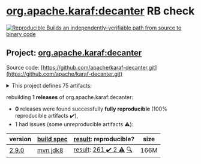[org.apache.karaf:decanter](https://search.maven.org/artifact/org.apache.karaf/decanter/) RB check
=======

[![Reproducible Builds](https://reproducible-builds.org/images/logos/rb.svg) an independently-verifiable path from source to binary code](https://reproducible-builds.org/)

## Project: [org.apache.karaf:decanter](https://search.maven.org/artifact/org.apache.karaf/decanter/)

Source code: [https://github.com/apache/karaf-decanter.git](https://github.com/apache/karaf-decanter.git)

<details><summary>This project defines 75 artifacts:</summary>

* [org.apache.karaf.decanter.alerting:alerter](https://search.maven.org/artifact/org.apache.karaf.decanter.alerting/alerter/)
* [org.apache.karaf.decanter.alerting:org.apache.karaf.decanter.alerting.camel](https://search.maven.org/artifact/org.apache.karaf.decanter.alerting/org.apache.karaf.decanter.alerting.camel/)
* [org.apache.karaf.decanter.alerting:org.apache.karaf.decanter.alerting.email](https://search.maven.org/artifact/org.apache.karaf.decanter.alerting/org.apache.karaf.decanter.alerting.email/)
* [org.apache.karaf.decanter.alerting:org.apache.karaf.decanter.alerting.log](https://search.maven.org/artifact/org.apache.karaf.decanter.alerting/org.apache.karaf.decanter.alerting.log/)
* [org.apache.karaf.decanter.alerting:org.apache.karaf.decanter.alerting.service](https://search.maven.org/artifact/org.apache.karaf.decanter.alerting/org.apache.karaf.decanter.alerting.service/)
* [org.apache.karaf.decanter.appender:org.apache.karaf.decanter.appender.camel](https://search.maven.org/artifact/org.apache.karaf.decanter.appender/org.apache.karaf.decanter.appender.camel/)
* [org.apache.karaf.decanter.appender:org.apache.karaf.decanter.appender.cassandra](https://search.maven.org/artifact/org.apache.karaf.decanter.appender/org.apache.karaf.decanter.appender.cassandra/)
* [org.apache.karaf.decanter.appender:org.apache.karaf.decanter.appender.dropwizard](https://search.maven.org/artifact/org.apache.karaf.decanter.appender/org.apache.karaf.decanter.appender.dropwizard/)
* [org.apache.karaf.decanter.appender:org.apache.karaf.decanter.appender.elasticsearch](https://search.maven.org/artifact/org.apache.karaf.decanter.appender/org.apache.karaf.decanter.appender.elasticsearch/)
* [org.apache.karaf.decanter.appender:org.apache.karaf.decanter.appender.file](https://search.maven.org/artifact/org.apache.karaf.decanter.appender/org.apache.karaf.decanter.appender.file/)
* [org.apache.karaf.decanter.appender:org.apache.karaf.decanter.appender.hdfs](https://search.maven.org/artifact/org.apache.karaf.decanter.appender/org.apache.karaf.decanter.appender.hdfs/)
* [org.apache.karaf.decanter.appender:org.apache.karaf.decanter.appender.influxdb](https://search.maven.org/artifact/org.apache.karaf.decanter.appender/org.apache.karaf.decanter.appender.influxdb/)
* [org.apache.karaf.decanter.appender:org.apache.karaf.decanter.appender.jdbc](https://search.maven.org/artifact/org.apache.karaf.decanter.appender/org.apache.karaf.decanter.appender.jdbc/)
* [org.apache.karaf.decanter.appender:org.apache.karaf.decanter.appender.jms](https://search.maven.org/artifact/org.apache.karaf.decanter.appender/org.apache.karaf.decanter.appender.jms/)
* [org.apache.karaf.decanter.appender:org.apache.karaf.decanter.appender.kafka](https://search.maven.org/artifact/org.apache.karaf.decanter.appender/org.apache.karaf.decanter.appender.kafka/)
* [org.apache.karaf.decanter.appender:org.apache.karaf.decanter.appender.log](https://search.maven.org/artifact/org.apache.karaf.decanter.appender/org.apache.karaf.decanter.appender.log/)
* [org.apache.karaf.decanter.appender:org.apache.karaf.decanter.appender.loki](https://search.maven.org/artifact/org.apache.karaf.decanter.appender/org.apache.karaf.decanter.appender.loki/)
* [org.apache.karaf.decanter.appender:org.apache.karaf.decanter.appender.mongodb](https://search.maven.org/artifact/org.apache.karaf.decanter.appender/org.apache.karaf.decanter.appender.mongodb/)
* [org.apache.karaf.decanter.appender:org.apache.karaf.decanter.appender.mqtt](https://search.maven.org/artifact/org.apache.karaf.decanter.appender/org.apache.karaf.decanter.appender.mqtt/)
* [org.apache.karaf.decanter.appender:org.apache.karaf.decanter.appender.orientdb](https://search.maven.org/artifact/org.apache.karaf.decanter.appender/org.apache.karaf.decanter.appender.orientdb/)
* [org.apache.karaf.decanter.appender:org.apache.karaf.decanter.appender.prometheus](https://search.maven.org/artifact/org.apache.karaf.decanter.appender/org.apache.karaf.decanter.appender.prometheus/)
* [org.apache.karaf.decanter.appender:org.apache.karaf.decanter.appender.redis](https://search.maven.org/artifact/org.apache.karaf.decanter.appender/org.apache.karaf.decanter.appender.redis/)
* [org.apache.karaf.decanter.appender:org.apache.karaf.decanter.appender.rest](https://search.maven.org/artifact/org.apache.karaf.decanter.appender/org.apache.karaf.decanter.appender.rest/)
* [org.apache.karaf.decanter.appender:org.apache.karaf.decanter.appender.s3](https://search.maven.org/artifact/org.apache.karaf.decanter.appender/org.apache.karaf.decanter.appender.s3/)
* [org.apache.karaf.decanter.appender:org.apache.karaf.decanter.appender.socket](https://search.maven.org/artifact/org.apache.karaf.decanter.appender/org.apache.karaf.decanter.appender.socket/)
* [org.apache.karaf.decanter.appender:org.apache.karaf.decanter.appender.timescaledb](https://search.maven.org/artifact/org.apache.karaf.decanter.appender/org.apache.karaf.decanter.appender.timescaledb/)
* [org.apache.karaf.decanter.appender:org.apache.karaf.decanter.appender.utils](https://search.maven.org/artifact/org.apache.karaf.decanter.appender/org.apache.karaf.decanter.appender.utils/)
* [org.apache.karaf.decanter.appender:org.apache.karaf.decanter.appender.websocket-servlet](https://search.maven.org/artifact/org.apache.karaf.decanter.appender/org.apache.karaf.decanter.appender.websocket-servlet/)
* [org.apache.karaf.decanter.collector:org.apache.karaf.decanter.collector.camel](https://search.maven.org/artifact/org.apache.karaf.decanter.collector/org.apache.karaf.decanter.collector.camel/)
* [org.apache.karaf.decanter.collector:org.apache.karaf.decanter.collector.configadmin](https://search.maven.org/artifact/org.apache.karaf.decanter.collector/org.apache.karaf.decanter.collector.configadmin/)
* [org.apache.karaf.decanter.collector:org.apache.karaf.decanter.collector.dropwizard](https://search.maven.org/artifact/org.apache.karaf.decanter.collector/org.apache.karaf.decanter.collector.dropwizard/)
* [org.apache.karaf.decanter.collector:org.apache.karaf.decanter.collector.druid](https://search.maven.org/artifact/org.apache.karaf.decanter.collector/org.apache.karaf.decanter.collector.druid/)
* [org.apache.karaf.decanter.collector:org.apache.karaf.decanter.collector.elasticsearch](https://search.maven.org/artifact/org.apache.karaf.decanter.collector/org.apache.karaf.decanter.collector.elasticsearch/)
* [org.apache.karaf.decanter.collector:org.apache.karaf.decanter.collector.eventadmin](https://search.maven.org/artifact/org.apache.karaf.decanter.collector/org.apache.karaf.decanter.collector.eventadmin/)
* [org.apache.karaf.decanter.collector:org.apache.karaf.decanter.collector.file](https://search.maven.org/artifact/org.apache.karaf.decanter.collector/org.apache.karaf.decanter.collector.file/)
* [org.apache.karaf.decanter.collector:org.apache.karaf.decanter.collector.jdbc](https://search.maven.org/artifact/org.apache.karaf.decanter.collector/org.apache.karaf.decanter.collector.jdbc/)
* [org.apache.karaf.decanter.collector:org.apache.karaf.decanter.collector.jetty](https://search.maven.org/artifact/org.apache.karaf.decanter.collector/org.apache.karaf.decanter.collector.jetty/)
* [org.apache.karaf.decanter.collector:org.apache.karaf.decanter.collector.jms](https://search.maven.org/artifact/org.apache.karaf.decanter.collector/org.apache.karaf.decanter.collector.jms/)
* [org.apache.karaf.decanter.collector:org.apache.karaf.decanter.collector.jmx](https://search.maven.org/artifact/org.apache.karaf.decanter.collector/org.apache.karaf.decanter.collector.jmx/)
* [org.apache.karaf.decanter.collector:org.apache.karaf.decanter.collector.kafka](https://search.maven.org/artifact/org.apache.karaf.decanter.collector/org.apache.karaf.decanter.collector.kafka/)
* [org.apache.karaf.decanter.collector:org.apache.karaf.decanter.collector.log](https://search.maven.org/artifact/org.apache.karaf.decanter.collector/org.apache.karaf.decanter.collector.log/)
* [org.apache.karaf.decanter.collector:org.apache.karaf.decanter.collector.log.socket](https://search.maven.org/artifact/org.apache.karaf.decanter.collector/org.apache.karaf.decanter.collector.log.socket/)
* [org.apache.karaf.decanter.collector:org.apache.karaf.decanter.collector.mqtt](https://search.maven.org/artifact/org.apache.karaf.decanter.collector/org.apache.karaf.decanter.collector.mqtt/)
* [org.apache.karaf.decanter.collector:org.apache.karaf.decanter.collector.openstack](https://search.maven.org/artifact/org.apache.karaf.decanter.collector/org.apache.karaf.decanter.collector.openstack/)
* [org.apache.karaf.decanter.collector:org.apache.karaf.decanter.collector.oshi](https://search.maven.org/artifact/org.apache.karaf.decanter.collector/org.apache.karaf.decanter.collector.oshi/)
* [org.apache.karaf.decanter.collector:org.apache.karaf.decanter.collector.prometheus](https://search.maven.org/artifact/org.apache.karaf.decanter.collector/org.apache.karaf.decanter.collector.prometheus/)
* [org.apache.karaf.decanter.collector:org.apache.karaf.decanter.collector.redis](https://search.maven.org/artifact/org.apache.karaf.decanter.collector/org.apache.karaf.decanter.collector.redis/)
* [org.apache.karaf.decanter.collector:org.apache.karaf.decanter.collector.rest](https://search.maven.org/artifact/org.apache.karaf.decanter.collector/org.apache.karaf.decanter.collector.rest/)
* [org.apache.karaf.decanter.collector:org.apache.karaf.decanter.collector.rest.servlet](https://search.maven.org/artifact/org.apache.karaf.decanter.collector/org.apache.karaf.decanter.collector.rest.servlet/)
* [org.apache.karaf.decanter.collector:org.apache.karaf.decanter.collector.snmp](https://search.maven.org/artifact/org.apache.karaf.decanter.collector/org.apache.karaf.decanter.collector.snmp/)
* [org.apache.karaf.decanter.collector:org.apache.karaf.decanter.collector.soap](https://search.maven.org/artifact/org.apache.karaf.decanter.collector/org.apache.karaf.decanter.collector.soap/)
* [org.apache.karaf.decanter.collector:org.apache.karaf.decanter.collector.socket](https://search.maven.org/artifact/org.apache.karaf.decanter.collector/org.apache.karaf.decanter.collector.socket/)
* [org.apache.karaf.decanter.collector:org.apache.karaf.decanter.collector.system](https://search.maven.org/artifact/org.apache.karaf.decanter.collector/org.apache.karaf.decanter.collector.system/)
* [org.apache.karaf.decanter.collector:org.apache.karaf.decanter.collector.utils](https://search.maven.org/artifact/org.apache.karaf.decanter.collector/org.apache.karaf.decanter.collector.utils/)
* [org.apache.karaf.decanter.marshaller:org.apache.karaf.decanter.marshaller.csv](https://search.maven.org/artifact/org.apache.karaf.decanter.marshaller/org.apache.karaf.decanter.marshaller.csv/)
* [org.apache.karaf.decanter.marshaller:org.apache.karaf.decanter.marshaller.json](https://search.maven.org/artifact/org.apache.karaf.decanter.marshaller/org.apache.karaf.decanter.marshaller.json/)
* [org.apache.karaf.decanter.marshaller:org.apache.karaf.decanter.marshaller.raw](https://search.maven.org/artifact/org.apache.karaf.decanter.marshaller/org.apache.karaf.decanter.marshaller.raw/)
* [org.apache.karaf.decanter.parser:org.apache.karaf.decanter.parser.identity](https://search.maven.org/artifact/org.apache.karaf.decanter.parser/org.apache.karaf.decanter.parser.identity/)
* [org.apache.karaf.decanter.parser:org.apache.karaf.decanter.parser.regex](https://search.maven.org/artifact/org.apache.karaf.decanter.parser/org.apache.karaf.decanter.parser.regex/)
* [org.apache.karaf.decanter.parser:org.apache.karaf.decanter.parser.split](https://search.maven.org/artifact/org.apache.karaf.decanter.parser/org.apache.karaf.decanter.parser.split/)
* [org.apache.karaf.decanter.processor:org.apache.karaf.decanter.processor.aggregate](https://search.maven.org/artifact/org.apache.karaf.decanter.processor/org.apache.karaf.decanter.processor.aggregate/)
* [org.apache.karaf.decanter.processor:org.apache.karaf.decanter.processor.camel](https://search.maven.org/artifact/org.apache.karaf.decanter.processor/org.apache.karaf.decanter.processor.camel/)
* [org.apache.karaf.decanter.processor:org.apache.karaf.decanter.processor.groupby](https://search.maven.org/artifact/org.apache.karaf.decanter.processor/org.apache.karaf.decanter.processor.groupby/)
* [org.apache.karaf.decanter.processor:org.apache.karaf.decanter.processor.passthrough](https://search.maven.org/artifact/org.apache.karaf.decanter.processor/org.apache.karaf.decanter.processor.passthrough/)
* [org.apache.karaf.decanter:alerting](https://search.maven.org/artifact/org.apache.karaf.decanter/alerting/)
* [org.apache.karaf.decanter:apache-karaf-decanter](https://search.maven.org/artifact/org.apache.karaf.decanter/apache-karaf-decanter/)
* [org.apache.karaf.decanter:appender](https://search.maven.org/artifact/org.apache.karaf.decanter/appender/)
* [org.apache.karaf.decanter:collector](https://search.maven.org/artifact/org.apache.karaf.decanter/collector/)
* [org.apache.karaf.decanter:itest](https://search.maven.org/artifact/org.apache.karaf.decanter/itest/)
* [org.apache.karaf.decanter:manual](https://search.maven.org/artifact/org.apache.karaf.decanter/manual/)
* [org.apache.karaf.decanter:marshaller](https://search.maven.org/artifact/org.apache.karaf.decanter/marshaller/)
* [org.apache.karaf.decanter:org.apache.karaf.decanter.api](https://search.maven.org/artifact/org.apache.karaf.decanter/org.apache.karaf.decanter.api/)
* [org.apache.karaf.decanter:parser](https://search.maven.org/artifact/org.apache.karaf.decanter/parser/)
* [org.apache.karaf.decanter:processor](https://search.maven.org/artifact/org.apache.karaf.decanter/processor/)
* [org.apache.karaf:decanter](https://search.maven.org/artifact/org.apache.karaf/decanter/)
</details>

rebuilding **1 releases** of org.apache.karaf:decanter:
- **0** releases were found successfully **fully reproducible** (100% reproducible artifacts :heavy_check_mark:),
- 1 had issues (some unreproducible artifacts :warning:):

| version | [build spec](/BUILDSPEC.md) | [result](https://reproducible-builds.org/docs/jvm/): reproducible? | size |
| -- | --------- | ------ | -- |
| [2.9.0](https://search.maven.org/artifact/org.apache.karaf/decanter/2.9.0/pom) | [mvn jdk8](karaf-decanter-2.9.0.buildspec) | [result](decanter-2.9.0.buildinfo): [261 :heavy_check_mark:  2 :warning:](decanter-2.9.0.buildcompare) [:mag:](decanter-2.9.0.diffoscope) | 166M |
